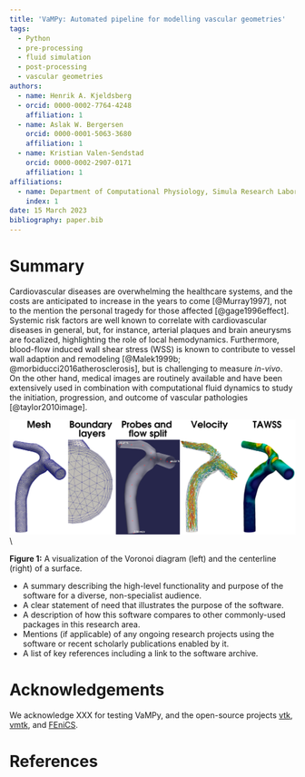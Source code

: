 ```yaml
---
title: 'VaMPy: Automated pipeline for modelling vascular geometries'
tags:
  - Python 
  - pre-processing
  - fluid simulation
  - post-processing
  - vascular geometries
authors:
  - name: Henrik A. Kjeldsberg
  - orcid: 0000-0002-7764-4248
    affiliation: 1
  - name: Aslak W. Bergersen
    orcid: 0000-0001-5063-3680
    affiliation: 1
  - name: Kristian Valen-Sendstad
    orcid: 0000-0002-2907-0171
    affiliation: 1
affiliations:
  - name: Department of Computational Physiology, Simula Research Laboratory
    index: 1
date: 15 March 2023
bibliography: paper.bib
---
```


# Summary

Cardiovascular diseases are overwhelming the healthcare systems, and the
costs are anticipated to increase in the years to come [@Murray1997],
not to the mention the personal tragedy for those affected [@gage1996effect].
Systemic risk factors are well known to correlate with cardiovascular diseases in general,
but, for instance, arterial plaques and brain aneurysms are focalized, highlighting
the role of local hemodynamics. Furthermore, blood-flow induced wall shear stress (WSS) is
known to contribute to vessel wall adaption and remodeling [@Malek1999b; @morbiducci2016atherosclerosis],
but is challenging to measure *in-vivo*. On the other hand, medical images are routinely available and have
been extensively used in combination with computational fluid dynamics to
study the initiation, progression, and outcome of vascular pathologies [@taylor2010image].

![voronoi centerline](./figure1.png)\

**Figure 1:** 
   A visualization of the Voronoi diagram (left) and the centerline (right) of a surface.

- A summary describing the high-level functionality and purpose of the software for a diverse, non-specialist audience.
- A clear statement of need that illustrates the purpose of the software.
- A description of how this software compares to other commonly-used packages in this research area.
- Mentions (if applicable) of any ongoing research projects using the software or recent scholarly publications enabled by it.
- A list of key references including a link to the software archive.

# Acknowledgements

We acknowledge XXX for testing VaMPy, and the open-source projects [vtk](https://www.vtk.org/), [vmtk](http://www.vmtk.org), and [FEniCS](https://fenicsproject.org).

# References